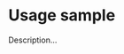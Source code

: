 <!-- ======================================================================
--- Search engine
title:          Usage sample
keywords:       usage, sample
description:    Usage sample of md-site-engine.
--- Menu system
order:          70
text:           Usage sample
hidden:         false
umbel:          false
--- Page properties
id:             
document:       
layout:         layout-2-left
$-left:         #side-menu
--- Side menu
side-menu-root:     /documentation
side-menu-header:   Documentation
side-menu-top:      Introduction
side-menu-depth:    2
======================================================================= -->

# Usage sample

Description...